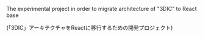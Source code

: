 The experimental project in order to migrate architecture of "3DIC" to React base

(「3DIC」アーキテクチャをReactに移行するための開発プロジェクト)